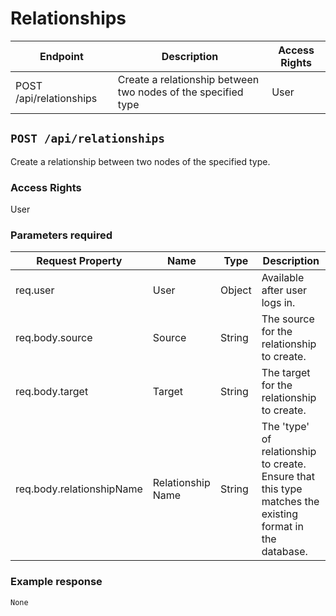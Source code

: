 # Relationships
| Endpoint | Description | Access Rights |
|---|---|---|
| POST /api/relationships | Create a relationship between two nodes of the specified type | User 


## `POST /api/relationships`
Create a relationship between two nodes of the specified type.

### Access Rights
User

### Parameters required
|    Request Property    |     Name    |   Type   |           Description           |
|------------------------|-------------|----------|---------------------------------|
|           req.user     |     User    |  Object  |  Available after user logs in.  |
| req.body.source | Source | String | The source for the relationship to create. |
| req.body.target | Target | String | The target for the relationship to create. |
| req.body.relationshipName | Relationship Name | String | The 'type' of relationship to create. Ensure that this type matches the existing format in the database. |

### Example response
```
None
```